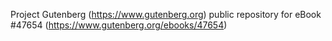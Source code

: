 Project Gutenberg (https://www.gutenberg.org) public repository for eBook #47654 (https://www.gutenberg.org/ebooks/47654)
